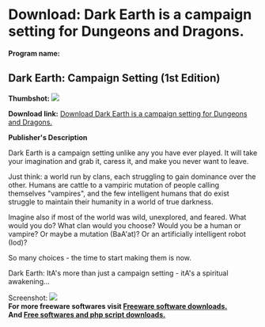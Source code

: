 # Download: Dark Earth is a campaign setting for Dungeons and Dragons.

**Program name:**

## Dark Earth: Campaign Setting (1st Edition)

  
**Thumbshot:** ![](http://www.freewarefiles.com/screenshot/DarkEarthScreenShot_md.gif)   
  
**Download link:** [Download Dark Earth is a campaign setting for Dungeons and Dragons.](http://freesoftwares.boysofts.com/Dark-Earth-Campaign-Setting-st-Edition_program_21954.html)  
  


**Publisher's Description**  
  


Dark Earth is a campaign setting unlike any you have ever played. It will take your imagination and grab it, caress it, and make you never want to leave.   
  
Just think: a world run by clans, each struggling to gain dominance over the other. Humans are cattle to a vampiric mutation of people calling themselves "vampires", and the few intelligent humans that do exist struggle to maintain their humanity in a world of true darkness.   
  
Imagine also if most of the world was wild, unexplored, and feared. What would you do? What clan would you choose? Would you be a human or vampire? Or maybe a mutation (BaA'at)? Or an artificially intelligent robot (Iod)?   
  
So many choices - the time to start making them is now.   
  
Dark Earth: ItA's more than just a campaign setting - itA's a spiritual awakening... 

  
  
Screenshot: ![](http://www.freewarefiles.com/screenshot/DarkEarthScreenShot.gif)   
**For more freeware softwares visit [Freeware software downloads.](http://freesoftwares.boysofts.com/)**   
**And [Free softwares and php script downloads.](http://www.boysofts.com/)**
